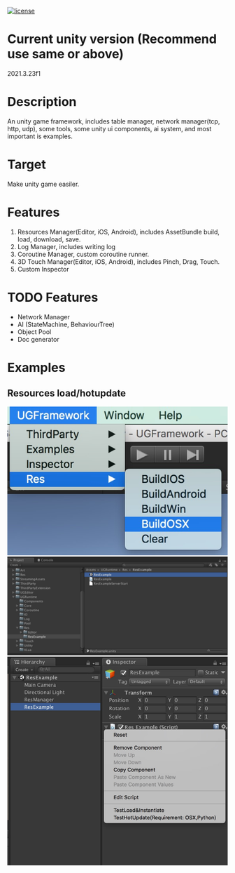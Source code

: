 [![license](https://img.shields.io/badge/license-MIT-blue.png)](LICENSE)

# Current unity version (Recommend use same or above)
2021.3.23f1

# Description
An unity game framework, includes table manager, network manager(tcp, http, udp), some tools, some unity ui components, ai system, and most important is examples.

# Target
Make unity game easiler.

# Features
1. Resources Manager(Editor, iOS, Android), includes AssetBundle build, load, download, save.
2. Log Manager, includes writing log
3. Coroutine Manager, custom coroutine runner.
4. 3D Touch Manager(Editor, iOS, Android), includes Pinch, Drag, Touch.
5. Custom Inspector 

# TODO Features
- Network Manager
- AI (StateMachine, BehaviourTree)
- Object Pool
- Doc generator

# Examples
## Resources load/hotupdate
![](Doc/Pictures/res_example_0.jpeg)
![](Doc/Pictures/res_example_1.jpeg)
![](Doc/Pictures/res_example_2.jpeg)